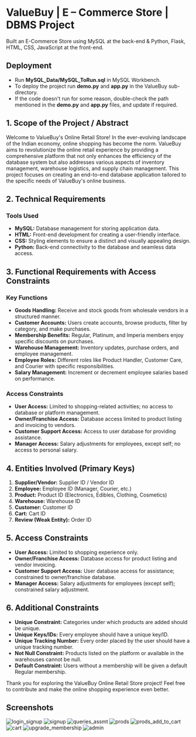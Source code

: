 
# ValueBuy | E – Commerce Store | DBMS Project

Built an E-Commerce Store using MySQL at the back-end & Python, Flask, HTML, CSS, JavaScript at the front-end.


## Deployment
* Run **MySQL_Data/MySQL_ToRun.sql** in MySQL Workbench.
* To deploy the project run **demo.py** and **app.py** in the ValueBuy sub-directory.
* If the code doesn't run for some reason, double-check the path mentioned in the **demo.py** and **app.py** files, and update if required.

## 1. Scope of the Project / Abstract

Welcome to ValueBuy's Online Retail Store! In the ever-evolving landscape of the Indian economy, online shopping has become the norm. ValueBuy aims to revolutionize the online retail experience by providing a comprehensive platform that not only enhances the efficiency of the database system but also addresses various aspects of inventory management, warehouse logistics, and supply chain management. This project focuses on creating an end-to-end database application tailored to the specific needs of ValueBuy's online business.

## 2. Technical Requirements

### Tools Used
- **MySQL:** Database management for storing application data.
- **HTML:** Front-end development for creating a user-friendly interface.
- **CSS:** Styling elements to ensure a distinct and visually appealing design.
- **Python:** Back-end connectivity to the database and seamless data access.

## 3. Functional Requirements with Access Constraints

### Key Functions
- **Goods Handling:** Receive and stock goods from wholesale vendors in a structured manner.
- **Customer Accounts:** Users create accounts, browse products, filter by category, and make purchases.
- **Membership Benefits:** Regular, Platinum, and Imperia members enjoy specific discounts on purchases.
- **Warehouse Management:** Inventory updates, purchase orders, and employee management.
- **Employee Roles:** Different roles like Product Handler, Customer Care, and Courier with specific responsibilities.
- **Salary Management:** Increment or decrement employee salaries based on performance.

### Access Constraints
- **User Access:** Limited to shopping-related activities; no access to database or platform management.
- **Owner/Franchise Access:** Database access limited to product listing and invoicing to vendors.
- **Customer Support Access:** Access to user database for providing assistance.
- **Manager Access:** Salary adjustments for employees, except self; no access to personal salary.

## 4. Entities Involved (Primary Keys)

1. **Supplier/Vendor:** Supplier ID / Vendor ID
2. **Employee:** Employee ID (Manager, Courier, etc.)
3. **Product:** Product ID (Electronics, Edibles, Clothing, Cosmetics)
4. **Warehouse:** Warehouse ID
5. **Customer:** Customer ID
6. **Cart:** Cart ID
7. **Review (Weak Entity):** Order ID

## 5. Access Constraints

- **User Access:** Limited to shopping experience only.
- **Owner/Franchise Access:** Database access for product listing and vendor invoicing.
- **Customer Support Access:** User database access for assistance; constrained to owner/franchise database.
- **Manager Access:** Salary adjustments for employees (except self); constrained salary adjustment.

## 6. Additional Constraints

- **Unique Constraint:** Categories under which products are added should be unique.
- **Unique Keys/IDs:** Every employee should have a unique key/ID.
- **Unique Tracking Number:** Every order placed by the user should have a unique tracking number.
- **Not Null Constraint:** Products listed on the platform or available in the warehouses cannot be null.
- **Default Constraint:** Users without a membership will be given a default Regular membership.

Thank you for exploring the ValueBuy Online Retail Store project! Feel free to contribute and make the online shopping experience even better.

## Screenshots
![login_signup](https://github.com/nikhil21268/ValueBuy/blob/main/Screenshots/loginSignup.PNG)
![signup](https://github.com/nikhil21268/ValueBuy/blob/main/Screenshots/signUp.PNG)
![queries_assmt](https://github.com/nikhil21268/ValueBuy/blob/main/Screenshots/queries.PNG)
![prods](https://github.com/nikhil21268/ValueBuy/blob/main/Screenshots/products1.PNG)
![prods_add_to_cart](https://github.com/nikhil21268/ValueBuy/blob/main/Screenshots/products2.PNG)
![cart](https://github.com/nikhil21268/ValueBuy/blob/main/Screenshots/cart.PNG)
![upgrade_membership](https://github.com/nikhil21268/ValueBuy/blob/main/Screenshots/upgradeMembership.PNG)
![admin](https://github.com/nikhil21268/ValueBuy/blob/main/Screenshots/admin.PNG)
